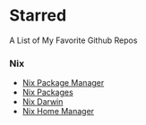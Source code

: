 # Starred
A List of My Favorite Github Repos

### Nix 
 - [Nix Package Manager](https://github.com/NixOS/nix)
 - [Nix Packages](https://github.com/NixOS/nixpkgs)
 - [Nix Darwin](https://github.com/LnL7/nix-darwin)
 - [Nix Home Manager](https://github.com/nix-community/home-manager)
